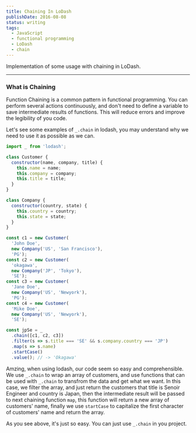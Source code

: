 ```yaml
---
title: Chaining In LoDash
publishDate: 2016-08-08
status: writing
tags: 
  - JavaScript
  - functional programming
  - LoDash
  - chain
---
```


Implementation of some usage with chaining in LoDash.

---

### What is Chaining

Function Chaining is a common pattern in functional programming. You can perform
several actions continuously, and don't need to define a variable to save intermediate results
of functions. This will reduce errors and improve the legibility of you code.

Let's see some examples of `_.chain` in lodash, you may understand why we need to use it as possible as
we can.

```js
import _ from 'lodash';

class Customer {
  constructor(name, company, title) {
    this.name = name;
    this.company = company;
    this.title = title;
  }
}

class Company {
  constructor(country, state) {
    this.country = country;
    this.state = state;
  }
}

const c1 = new Customer(
  'John Doe', 
  new Company('US', 'San Francisco'),
  'PG');
const c2 = new Customer(
  'okagawa', 
  new Company('JP', 'Tokyo'),
  'SE');
const c3 = new Customer(
  'Jane Doe', 
  new Company('US', 'Newyork'),
  'PG');
const c4 = new Customer(
  'Mike Doe', 
  new Company('US', 'Newyork'),
  'SE');

const jpSe = _
  .chain([c1, c2, c3])
  .filter(s => s.title === 'SE' && s.company.country === 'JP')
  .map(s => s.name)
  .startCase()
  .value(); // -> 'Okagawa'
```

Amzing, when using lodash, our code seem so easy and comprehensible. We use `_.chain` to wrap
an array of customers, and use functions that can be used with `_.chain` to transfrom the data
and get what we want. In this case, we filter the array, and just return the customers that
title is Senoir Engineer and country is Japan, then the intermediate result will be passed to
next chaining function `map`, this function will return a new array of customers' name, finally
we use `startCase` to capitalize the first character of customers' name and return the array.

As you see above, it's just so easy. You can just use `_.chain` in you project.


